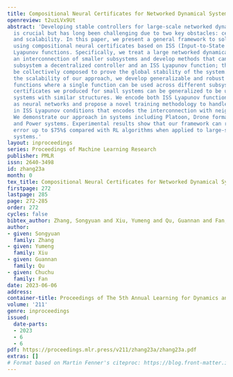 ```yaml
---
title: Compositional Neural Certificates for Networked Dynamical Systems
openreview: t2uzLVx9Ut
abstract: 'Developing stable controllers for large-scale networked dynamical systems
  is crucial but has long been challenging due to two key obstacles: certifiability
  and scalability. In this paper, we present a general framework to solve these challenges
  using compositional neural certificates based on ISS (Input-to-State Stability)
  Lyapunov functions. Specifically, we treat a large networked dynamical system as
  an interconnection of smaller subsystems and develop methods that can find each
  subsystem a decentralized controller and an ISS Lyapunov function; the latter can
  be collectively composed to prove the global stability of the system. To ensure
  the scalability of our approach, we develop generalizable and robust ISS Lyapunov
  functions where a single function can be used across different subsystems and the
  certificates we produced for small systems can be generalized to be used on large
  systems with similar structures. We encode both ISS Lyapunov functions and controllers
  as neural networks and propose a novel training methodology to handle the logic
  in ISS Lyapunov conditions that encodes the interconnection with neighboring subsystems.
  We demonstrate our approach in systems including Platoon, Drone formation control,
  and Power systems. Experimental results show that our framework can reduce the tracking
  error up to $75%$ compared with RL algorithms when applied to large-scale networked
  systems.'
layout: inproceedings
series: Proceedings of Machine Learning Research
publisher: PMLR
issn: 2640-3498
id: zhang23a
month: 0
tex_title: Compositional Neural Certificates for Networked Dynamical Systems
firstpage: 272
lastpage: 285
page: 272-285
order: 272
cycles: false
bibtex_author: Zhang, Songyuan and Xiu, Yumeng and Qu, Guannan and Fan, Chuchu
author:
- given: Songyuan
  family: Zhang
- given: Yumeng
  family: Xiu
- given: Guannan
  family: Qu
- given: Chuchu
  family: Fan
date: 2023-06-06
address:
container-title: Proceedings of The 5th Annual Learning for Dynamics and Control Conference
volume: '211'
genre: inproceedings
issued:
  date-parts:
  - 2023
  - 6
  - 6
pdf: https://proceedings.mlr.press/v211/zhang23a/zhang23a.pdf
extras: []
# Format based on Martin Fenner's citeproc: https://blog.front-matter.io/posts/citeproc-yaml-for-bibliographies/
---
```

